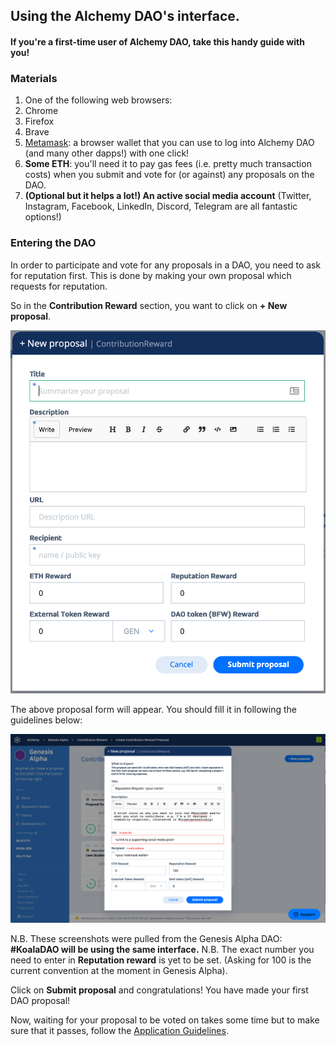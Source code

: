 ## Using the Alchemy DAO's interface.
#### If you're a first-time user of Alchemy DAO, take this handy guide with you!

### Materials
1. One of the following web browsers:
  1. Chrome
  1. Firefox
  1. Brave
1. [Metamask](https://metamask.io/): a browser wallet that you can use to log into Alchemy DAO (and many other dapps!) with one click!
1. **Some ETH**: you'll need it to pay gas fees (i.e. pretty much transaction costs) when you submit and vote for (or against) any proposals on the DAO.
1. **(Optional but it helps a lot!) An active social media account** (Twitter, Instagram, Facebook, LinkedIn, Discord, Telegram are all fantastic options!)

### Entering the DAO
In order to participate and vote for any proposals in a DAO, you need to ask for reputation first.
This is done by making your own proposal which requests for reputation.

So in the **Contribution Reward** section, you want to click on **+ New proposal**.  

![The proposal form](https://raw.githubusercontent.com/bitfwdcommunity/KoalaDAO/master/Tutorial%20files/Blank%20Proposal%20form.png)

The above proposal form will appear. You should fill it in following the guidelines below:

![Filled proposal example](https://raw.githubusercontent.com/bitfwdcommunity/KoalaDAO/master/Tutorial%20files/Filled%20Proposal%20example.png)

N.B. These screenshots were pulled from the Genesis Alpha DAO: **#KoalaDAO will be using the same interface.**
N.B. The exact number you need to enter in **Reputation reward** is yet to be set. (Asking for 100 is the current convention at the moment in Genesis Alpha).

Click on **Submit proposal** and congratulations! You have made your first DAO proposal!

Now, waiting for your proposal to be voted on takes some time but to make sure that it passes, follow the [Application Guidelines](Application_Guideline.MD).
